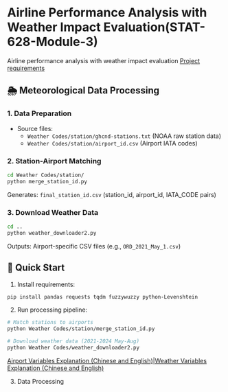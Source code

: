 # Airline Performance Analysis with Weather Impact Evaluation(STAT-628-Module-3)

Airline performance analysis with weather impact evaluation
[Project requirements](stat628_sp25_airline.pdf)

## 🌦️ Meteorological Data Processing

### 1. Data Preparation
- Source files:
  - `Weather Codes/station/ghcnd-stations.txt` (NOAA raw station data)
  - `Weather Codes/station/airport_id.csv` (Airport IATA codes)

### 2. Station-Airport Matching
```bash
cd Weather Codes/station/
python merge_station_id.py
```
Generates: `final_station_id.csv` (station_id, airport_id, IATA_CODE pairs)

### 3. Download Weather Data
```bash
cd ..
python weather_downloader2.py
```
Outputs: Airport-specific CSV files (e.g., `ORD_2021_May_1.csv`)

## 🚀 Quick Start
1. Install requirements:
```bash
pip install pandas requests tqdm fuzzywuzzy python-Levenshtein
```

2. Run processing pipeline:
```bash
# Match stations to airports
python Weather Codes/station/merge_station_id.py

# Download weather data (2021-2024 May-Aug)
python Weather Codes/weather_downloader2.py
```

[Airport Variables Explanation (Chinese and English)](preprocessing/variables_explanation.md)|[Weather Variables Explanation (Chinese and English)](Weather%20Codes/variables_exp.md)



3. Data Processing
```bash


